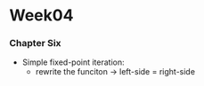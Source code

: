 # Week04

### Chapter Six

- Simple fixed-point iteration:
    - rewrite the funciton → left-side = right-side